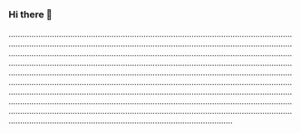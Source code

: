### Hi there 👋

..............................................................................................................................................................................................................................................................................................................................................................................................................................................................................................................................................................................................................................................................................................................................................................................................................................................................................................................................................................................................................................................................................................................................................................................................................................................................